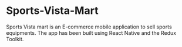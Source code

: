 # Sports-Vista-Mart
Sports Vista mart is an E-commerce mobile application to sell sports equipments. The app has been built using React Native and the Redux Toolkit.

